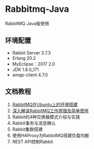 # Rabbitmq-Java
RabbitMQ Java版使用



## 环境配置

- Rabbit Server 3.7.3
- Erlang 20.2
- MyEclipse：2017 2.0
- JDK 1.8.0_171
- amqp-client 4.7.0



## 文档教程

1. [RabbitMQ在Ubuntu上的环境搭建](https://www.cnblogs.com/vipstone/p/9184314.html)
2. [深入解读RabbitMQ工作原理及简单使用](https://www.cnblogs.com/vipstone/p/9275256.html)
3. Rabbit的4种交换器模式介绍与实践
4. Rabbit事务与消息确认
5. Rabbit集群搭建
6. 使用HAProxy为RabbitMQ搭建负载均衡
7. REST API控制Rabbit

